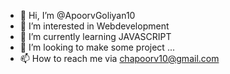 - 👋 Hi, I’m @ApoorvGoliyan10
- 👀 I’m interested in Webdevelopment 
- 🌱 I’m currently learning JAVASCRIPT 
- 💞️ I’m looking to  make some project  ...
- 📫 How to reach me via chapoorv10@gmail.com

<!---
ApoorvGoliyan10/ApoorvGoliyan10 is a ✨ special ✨ repository because its `README.md` (this file) appears on your GitHub profile.
You can click the Preview link to take a look at your changes.
--->
